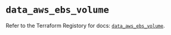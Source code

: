 # `data_aws_ebs_volume`

Refer to the Terraform Registory for docs: [`data_aws_ebs_volume`](https://registry.terraform.io/providers/hashicorp/aws/4.66.0/docs/data-sources/ebs_volume).
